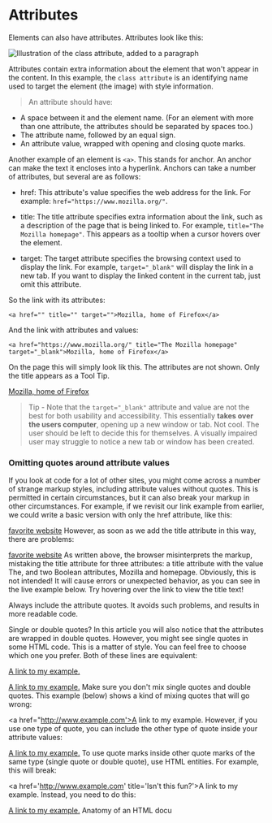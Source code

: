 # Attributes

Elements can also have attributes. Attributes look like this:

<img src="https://mdn.mozillademos.org/files/9345/grumpy-cat-attribute-small.png" alt="Illustration of the class attribute, added to a paragraph">

Attributes contain extra information about the element that won't appear in the content. In this example, the `class attribute` is an identifying name used to target the element (the image) with style information.

> An attribute should have:

- A space between it and the element name. (For an element with more than one attribute, the attributes should be separated by spaces too.)
- The attribute name, followed by an equal sign.
- An attribute value, wrapped with opening and closing quote marks.

Another example of an element is `<a>`. This stands for anchor. An anchor can make the text it encloses into a hyperlink. Anchors can take a number of attributes, but several are as follows:

- href: This attribute's value specifies the web address for the link. For example: `href="https://www.mozilla.org/"`.

- title: The title attribute specifies extra information about the link, such as a description of the page that is being linked to. For example, `title="The Mozilla homepage"`. This appears as a tooltip when a cursor hovers over the element.

- target: The target attribute specifies the browsing context used to display the link. For example, `target="_blank"` will display the link in a new tab. If you want to display the linked content in the current tab, just omit this attribute.

So the link with its attributes:

```
<a href="" title="" target="">Mozilla, home of Firefox</a>
```
And the link with attributes and values:

```
<a href="https://www.mozilla.org/" title="The Mozilla homepage" target="_blank">Mozilla, home of Firefox</a>
```
On the page this will simply look lik this. The attributes are not shown. Only the title appears as a Tool Tip.

<a href="https://www.mozilla.org/" title="The Mozilla homepage" target="_blank">Mozilla, home of Firefox</a>

> Tip - Note that the `target="_blank"` attribute and value are not the best for both usability and accessibility. This essentially **takes over the users computer**, opening up a new window or tab. Not cool. The user should be left to decide this for themselves. A visually impaired user may struggle to notice a new tab or window has been created.


### Omitting quotes around attribute values

If you look at code for a lot of other sites, you might come across a number of strange markup styles, including attribute values without quotes. This is permitted in certain circumstances, but it can also break your markup in other circumstances. For example, if we revisit our link example from earlier, we could write a basic version with only the href attribute, like this:



<a href=https://www.mozilla.org/>favorite website</a>
However, as soon as we add the title attribute in this way, there are problems:

<a href=https://www.mozilla.org/ title=The Mozilla homepage>favorite website</a>
As written above, the browser misinterprets the markup, mistaking the title attribute for three attributes:  a title attribute with the value The, and two Boolean attributes, Mozilla and homepage. Obviously, this is not intended! It will cause errors or unexpected behavior, as you can see in the live example below. Try hovering over the link to view the title text!



Always include the attribute quotes. It avoids such problems, and results in more readable code.

Single or double quotes?
In this article you will also notice that the attributes are wrapped in double quotes. However, you might see single quotes in some HTML code. This is a matter of style. You can feel free to choose which one you prefer. Both of these lines are equivalent:

<a href="http://www.example.com">A link to my example.</a>

<a href='http://www.example.com'>A link to my example.</a>
Make sure you don't mix single quotes and double quotes. This example (below) shows a kind of mixing quotes that will go wrong:

<a href="http://www.example.com'>A link to my example.</a>
However, if you use one type of quote, you can include the other type of quote inside your attribute values:

<a href="http://www.example.com" title="Isn't this fun?">A link to my example.</a>
To use quote marks inside other quote marks of the same type (single quote or double quote), use HTML entities. For example, this will break:

<a href='http://www.example.com' title='Isn't this fun?'>A link to my example.</a>
Instead, you need to do this:

<a href='http://www.example.com' title='Isn&apos;t this fun?'>A link to my example.</a>
Anatomy of an HTML docu